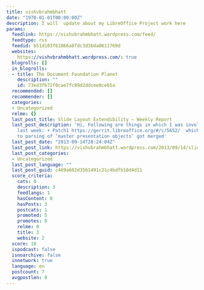 ```yaml
---
title: vishvbrahmbhatt
date: "1970-01-01T00:00:00Z"
description: I will  update about my LibreOffice Project work here
params:
  feedlink: https://vishvbrahmbhatt.wordpress.com/feed/
  feedtype: rss
  feedid: b51d103f61866a8fdc3d3bda0611769d
  websites:
    https://vishvbrahmbhatt.wordpress.com/: true
  blogrolls: []
  in_blogrolls:
  - title: The Document Foundation Planet
    description: ""
    id: 73ed3fb72f0cae7fc89d2ddcee0ceb5a
  recommended: []
  recommender: []
  categories:
  - Uncategorized
  relme: {}
  last_post_title: Slide Layout Extendibility — Weekly Report
  last_post_description: 'Hi, Following are things in which I was involved in the
    last week: + Patch1 https://gerrit.libreoffice.org/#/c/5652/  which was related
    to parsing of ‘master presentation objects’ got merged'
  last_post_date: "2013-09-14T20:24:04Z"
  last_post_link: https://vishvbrahmbhatt.wordpress.com/2013/09/14/slide-layout-extendibility-weekly-report-5/
  last_post_categories:
  - Uncategorized
  last_post_language: ""
  last_post_guid: c469a602d3561491c21c4bdfb10d4d11
  score_criteria:
    cats: 0
    description: 3
    feedlangs: 1
    hasContent: 0
    hasPosts: 3
    postcats: 1
    promoted: 5
    promotes: 0
    relme: 0
    title: 3
    website: 2
  score: 18
  ispodcast: false
  isnoarchive: false
  innetwork: true
  language: en
  postcount: 7
  avgpostlen: 0
---
```

